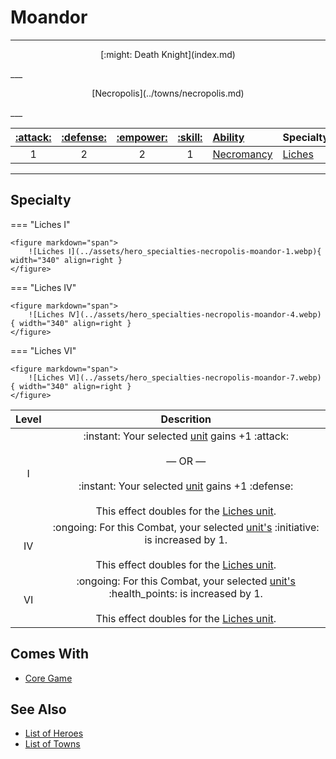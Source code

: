 # Moandor

___
<p style="text-align: center;" markdown>[:might: Death Knight](index.md)</p>
___
<p style="text-align: center;" markdown>[Necropolis](../towns/necropolis.md)</p>
___

| [:attack:](../statistics/attack.md) | [:defense:](../statistics/defense.md) | [:empower:](../statistics/power.md) | [:skill:](../statistics/knowledge.md) | [Ability](../abilities/index.md) | Specialty |
| :---: | :---: | :---: | :---: | :--- | :--- |
| 1 | 2 | 2 | 1 | [Necromancy](../abilities/necromancy.md) | [Liches](#specialty) |

___


## Specialty

=== "Liches Ⅰ"

    <figure markdown="span">
        ![Liches Ⅰ](../assets/hero_specialties-necropolis-moandor-1.webp){ width="340" align=right }
    </figure>

=== "Liches Ⅳ"

    <figure markdown="span">
        ![Liches Ⅳ](../assets/hero_specialties-necropolis-moandor-4.webp){ width="340" align=right }
    </figure>

=== "Liches Ⅵ"

    <figure markdown="span">
        ![Liches Ⅵ](../assets/hero_specialties-necropolis-moandor-7.webp){ width="340" align=right }
    </figure>


| Level | Descrition |
| :---: | :---: |
| Ⅰ | :instant: Your selected [unit](../units/index.md) gains +1 :attack:<br><br>— OR —<br><br>:instant: Your selected [unit](../units/index.md) gains +1 :defense:<br><br>This effect doubles for the [Liches unit](../units/liches.md). |
| Ⅳ | :ongoing: For this Combat, your selected [unit's](../units/index.md) :initiative: is increased by 1.<br><br>This effect doubles for the [Liches unit](../units/liches.md). |
| Ⅵ | :ongoing: For this Combat, your selected [unit's](../units/index.md) :health_points: is increased by 1.<br><br>This effect doubles for the [Liches unit](../units/liches.md). |


## Comes With

- [Core Game](../content.md)


## See Also

- [List of Heroes](index.md)
- [List of Towns](../towns/index.md)
